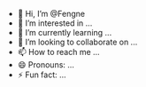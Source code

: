 - 👋 Hi, I’m @Fengne
- 👀 I’m interested in ...
- 🌱 I’m currently learning ...
- 💞️ I’m looking to collaborate on ...
- 📫 How to reach me ...
- 😄 Pronouns: ...
- ⚡ Fun fact: ...

<!---
Fengne/Fengne is a ✨ special ✨ repository because its `README.md` (this file) appears on your GitHub profile.
You can click the Preview link to take a look at your changes.
--->
